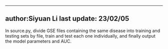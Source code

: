 ----
author:Siyuan Li
last update: 23/02/05
----

In source.py, divide GSE files containing the same disease into training and testing sets by file, train and test each one individually, and finally output the model parameters and AUC.
